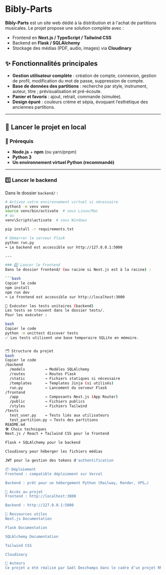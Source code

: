 # Bibly-Parts

**Bibly-Parts** est un site web dédié à la distribution et à l'achat de partitions musicales.
Le projet propose une solution complète avec :
- Frontend en **Next.js / TypeScript / Tailwind CSS**
- Backend en **Flask / SQLAlchemy**
- Stockage des médias (PDF, audio, images) via **Cloudinary**

## ✨ Fonctionnalités principales

- **Gestion utilisateur complète** : création de compte, connexion, gestion de profil, modification du mot de passe, suppression de compte.
- **Base de données des partitions** : recherche par style, instrument, auteur, titre ; prévisualisation et pré-écoute.
- **Panier et favoris** : ajout, retrait, commande (simulée).
- **Design épuré** : couleurs crème et sépia, évoquant l’esthétique des anciennes partitions.

---

## 🚀 Lancer le projet en local

### 🔹 Prérequis

- **Node.js** + **npm** (ou yarn/pnpm)
- **Python 3**
- **Un environnement virtuel Python (recommandé)**

---

### 1️⃣ Lancer le backend

Dans le dossier `backend/` :
```bash
# Activez votre environnement virtuel si nécessaire
python3 -m venv venv
source venv/bin/activate  # sous Linux/Mac
# ou
venv\Scripts\activate  # sous Windows

pip install -r requirements.txt

# Démarrer le serveur Flask
python run.py
➡️ Le backend est accessible sur http://127.0.0.1:5000

---

### 2️⃣ Lancer le frontend
Dans le dossier frontend/ (ou racine si Next.js est à la racine) :

```bash
Copier le code
npm install
npm run dev
➡️ Le frontend est accessible sur http://localhost:3000

🧪 Exécuter les tests unitaires (backend)
Les tests se trouvent dans le dossier tests/.
Pour les exécuter :

bash
Copier le code
python -m unittest discover tests
✅ Les tests utilisent une base temporaire SQLite en mémoire.


🗂 Structure du projet
bash
Copier le code
/backend
  /models         → Modèles SQLAlchemy
  /routes         → Routes Flask
  /static         → Fichiers statiques si nécessaire
  /templates      → Templates Jinja (si utilisés)
  run.py          → Lancement du serveur Flask
/frontend
  /app            → Composants Next.js (App Router)
  /public         → Fichiers publics
  /styles         → Fichiers Tailwind
/tests
  test_user.py    → Tests liés aux utilisateurs
  test_partition.py → Tests des partitions
README.md
🛠 Choix techniques
Next.js / React + Tailwind CSS pour le frontend

Flask + SQLAlchemy pour le backend

Cloudinary pour héberger les fichiers médias

JWT pour la gestion des tokens d'authentification

📦 Déploiement
Frontend : compatible déploiement sur Vercel

Backend : prêt pour un hébergement Python (Railway, Render, VPS…)

📌 Accès au projet
Frontend : http://localhost:3000

Backend : http://127.0.0.1:5000

🔗 Ressources utiles
Next.js Documentation

Flask Documentation

SQLAlchemy Documentation

Tailwind CSS

Cloudinary

🤝 Auteurs
Ce projet a été réalisé par Gaël Deschamps dans le cadre d’un projet RNCP Niveau 6, sanctionnant un formation de Developpeur FullStack au sein d'Holberton School Laval.
